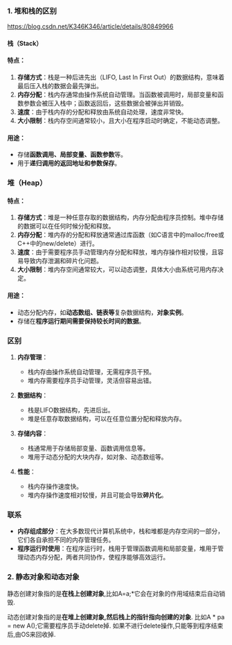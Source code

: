 ### 1. 堆和栈的区别
https://blog.csdn.net/K346K346/article/details/80849966
#### 栈（Stack）

#### 特点：

1. **存储方式**：栈是一种后进先出（LIFO, Last In First Out）的数据结构，意味着最后压入栈的数据会最先弹出。
2. **内存分配**：栈内存通常由操作系统自动管理。当函数被调用时，局部变量和函数参数会被压入栈中；函数返回后，这些数据会被弹出并销毁。
3. **速度**：由于栈内存的分配和释放由系统自动处理，速度非常快。
4. **大小限制**：栈内存空间通常较小，且大小在程序启动时确定，不能动态调整。

#### 用途：

- 存储**函数调用、局部变量、函数参数**等。
- 用于**递归调用的返回地址和参数保存**。

### 堆（Heap）

#### 特点：

1. **存储方式**：堆是一种任意存取的数据结构，内存分配由程序员控制。堆中存储的数据可以在任何时候分配和释放。
2. **内存分配**：堆内存的分配和释放通常通过库函数（如C语言中的malloc/free或C++中的new/delete）进行。
3. **速度**：由于需要程序员手动管理内存分配和释放，堆内存操作相对较慢，且容易导致内存泄漏和碎片化问题。
4. **大小限制**：堆内存空间通常较大，可以动态调整，具体大小由系统可用内存决定。

#### 用途：

- 动态分配内存，如**动态数组、链表等**复杂数据结构，**对象实例**。
- 存储在**程序运行期间需要保持较长时间的数据**。

### 区别

1. **内存管理**：
    
    - 栈内存由操作系统自动管理，无需程序员干预。
    - 堆内存需要程序员手动管理，灵活但容易出错。
2. **数据结构**：
    
    - 栈是LIFO数据结构，先进后出。
    - 堆是任意存取数据结构，可以在任意位置分配和释放内存。
3. **存储内容**：
    
    - 栈通常用于存储局部变量、函数调用信息等。
    - 堆用于动态分配的大块内存，如对象、动态数组等。
4. **性能**：
    
    - 栈内存操作速度快。
    - 堆内存操作速度相对较慢，并且可能会导致**碎片化**。

### 联系

- **内存组成部分**：在大多数现代计算机系统中，栈和堆都是内存空间的一部分，它们各自承担不同的内存管理任务。
- **程序运行时使用**：在程序运行时，栈用于管理函数调用和局部变量，堆用于管理动态内存分配，两者共同协作，使程序能够高效运行。

### 2. 静态对象和动态对象
静态创建对象指的是**在栈上创建对象**,比如A=a;*它会在对象的作用域结束后自动销毁. 

动态创建对象指的是**在堆上创建对象,然后栈上的指针指向创建的对象**. 比如A * pa = new A();它需要程序员手动delete掉. 如果不进行delete操作,只能等到程序结束后,由OS来回收掉.